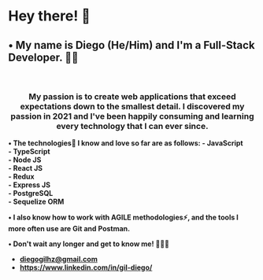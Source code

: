 <h1>Hey there! 👋 </h1>

<h2><b>• My name is Diego (He/Him) and I'm a Full-Stack Developer.</b> 👨‍💻 </h2>
</br>

<h3 align='center'> My passion is to create web applications that exceed expectations down to the smallest detail. I discovered my passion in 2021 and I've been happily consuming and learning every technology that I can ever since. </h3>

<b>•<b>	The technologies🌟 I know and love so far are as follows:
  <b>-</b> JavaScript</br>
  <b>-</b> TypeScript</br>
  <b>-</b> Node JS</br>
  <b>-</b> React JS</br>
  <b>-</b> Redux</br>
  <b>-</b> Express JS</br>
  <b>-</b> PostgreSQL</br>
  <b>-</b> Sequelize ORM</br>

<b>•</b>	I also know how to work with <b>AGILE methodologies⚡</b>, and the tools I more often use are <b>Git and Postman</b>. 

<b>•</b>	Don't wait any longer and <b>get to know me!</b> 🏃🏃‍♀‍
  - diegogilhz@gmail.com
  - https://www.linkedin.com/in/gil-diego/

